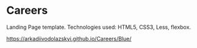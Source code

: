 # Careers
Landing Page template. Technologies used: HTML5, CSS3, Less, flexbox.

https://arkadiivodolazskyi.github.io/Careers/Blue/
